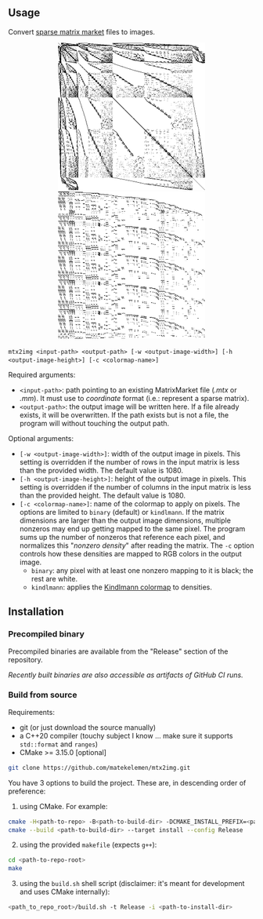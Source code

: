 ## Usage

Convert [sparse matrix market](https://math.nist.gov/MatrixMarket/formats.html#MMformat) files to images.

<p align="center">
<img src=".github/assets/cube_isoparametric_quadratic_tets.png" width=300/> <img src=".github/assets/rbs480a.png" width=300/>
</p>

`mtx2img <input-path> <output-path> [-w <output-image-width>] [-h <output-image-height>] [-c <colormap-name>]`

Required arguments:
- `<input-path>`: path pointing to an existing MatrixMarket file (*.mtx* or *.mm*). It must use to *coordinate* format (i.e.: represent a sparse matrix).
- `<output-path>`: the output image will be written here. If a file already exists, it will be overwritten. If the path exists but is not a file, the program will without touching the output path.

Optional arguments:
- `[-w <output-image-width>]`: width of the output image in pixels. This setting is overridden if the number of rows in the input matrix is less than the provided width. The default value is 1080.
- `[-h <output-image-height>]`: height of the output image in pixels. This setting is overridden if the number of columns in the input matrix is less than the provided height. The default value is 1080.
- `[-c <colormap-name>]`: name of the colormap to apply on pixels. The options are limited to `binary` (default) or `kindlmann`. If the matrix dimensions are larger than the output image dimensions, multiple nonzeros may end up getting mapped to the same pixel. The program sums up the number of nonzeros that reference each pixel, and normalizes this "*nonzero density*" after reading the matrix. The `-c` option controls how these densities are mapped to RGB colors in the output image.
   - `binary`: any pixel with at least one nonzero mapping to it is black; the rest are white.
   - `kindlmann`: applies the [Kindlmann colormap](https://www.researchgate.net/publication/4006141_Face-based_luminance_matching_for_perceptual_colormap_generation) to densities.

## Installation

### Precompiled binary

Precompiled binaries are available from the "Release" section of the repository.

*Recently built binaries are also accessible as artifacts of GitHub CI runs.*

### Build from source

Requirements:
- git (or just download the source manually)
- a C++20 compiler (touchy subject I know ... make sure it supports `std::format` and `ranges`)
- CMake >= 3.15.0 [optional]

```bash
git clone https://github.com/matekelemen/mtx2img.git
```

You have 3 options to build the project. These are, in descending order of preference:
1) using CMake. For example:
```bash
cmake -H<path-to-repo> -B<path-to-build-dir> -DCMAKE_INSTALL_PREFIX=<path-to-install-dir>
cmake --build <path-to-build-dir> --target install --config Release
```
2) using the provided `makefile` (expects `g++`):
```bash
cd <path-to-repo-root>
make
```
3) using the `build.sh` shell script (disclaimer: it's meant for development and uses CMake internally):
```bash
<path_to_repo_root>/build.sh -t Release -i <path-to-install-dir>
```
